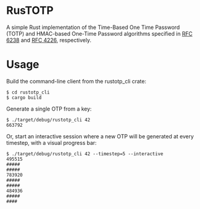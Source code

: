 # RusTOTP

A simple Rust implementation of the Time-Based One Time Password (TOTP) and HMAC-based One-Time Password algorithms specified in [RFC 6238](https://tools.ietf.org/html/rfc6238) and [RFC 4226](https://tools.ietf.org/html/rfc4226), respectively.

# Usage

Build the command-line client from the rustotp_cli crate:

```
$ cd rustotp_cli
$ cargo build
```

Generate a single OTP from a key:

```
$ ./target/debug/rustotp_cli 42
663792
```

Or, start an interactive session where a new OTP will be generated at every timestep, with a visual progress bar:

```
$ ./target/debug/rustotp_cli 42 --timestep=5 --interactive
495515
#####
#####
783920
#####
#####
484936
#####
####
```
